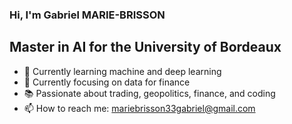 ### Hi, I'm Gabriel MARIE-BRISSON

## Master in AI for the University of Bordeaux

- 🌱 Currently learning machine and deep learning
- 🔭 Currently focusing on data for finance
- 📚 Passionate about trading, geopolitics, finance, and coding
- 📫 How to reach me: mariebrisson33gabriel@gmail.com
